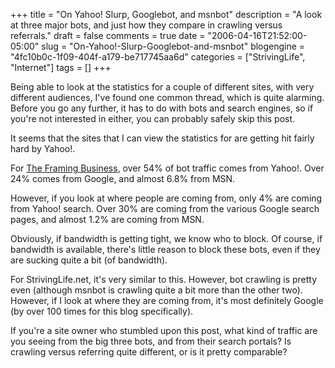 +++
title = "On Yahoo! Slurp, Googlebot, and msnbot"
description = "A look at three major bots, and just how they compare in crawling versus referrals."
draft = false
comments = true
date = "2006-04-16T21:52:00-05:00"
slug = "On-Yahoo!-Slurp-Googlebot-and-msnbot"
blogengine = "4fc10b0c-1f09-404f-a179-be717745aa6d"
categories = ["StrivingLife", "Internet"]
tags = []
+++

<p>
Being able to look at the statistics for a couple of different sites, with very different audiences, I&#39;ve found one common thread, which is quite alarming.  Before you go any further, it has to do with bots and search engines, so if you&#39;re not interested in either, you can probably safely skip this post.<!--more-->
</p>
<p>
It seems that the sites that I can view the statistics for are getting hit fairly hard by Yahoo!.<!--adsense-->
</p>
<p>
For <a href="http://www.framingbusiness.net/">The Framing Business</a>, over 54% of bot traffic comes from Yahoo!.  Over 24% comes from Google, and almost 6.8% from MSN.
</p>
<p>
However, if you look at where people are coming from, only 4% are coming from Yahoo! search.    Over 30% are coming from the various Google search pages, and almost 1.2% are coming from MSN.
</p>
<p>
Obviously, if bandwidth is getting tight, we know who to block.  Of course, if bandwidth is available, there&#39;s little reason to block these bots, even if they are sucking quite a bit (of bandwidth).
</p>
<p>
For StrivingLife.net, it&#39;s very similar to this.  However, bot crawling is pretty even (although msnbot is crawling quite a bit more than the other two).  However, if I look at where they are coming from, it&#39;s most definitely Google (by over 100 times for this blog specifically).
</p>
<p>
If you&#39;re a site owner who stumbled upon this post, what kind of traffic are you seeing from the big three bots, and from their search portals?  Is crawling versus referring quite different, or is it pretty comparable?
</p>

